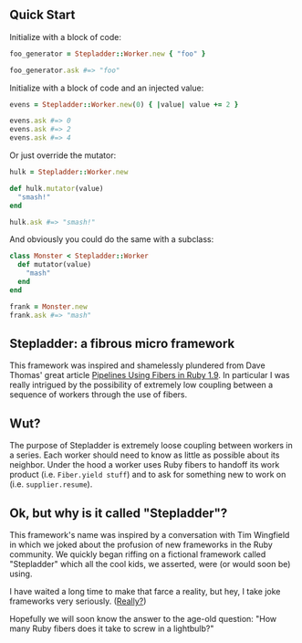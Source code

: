 ## Quick Start

Initialize with a block of code:

```ruby
foo_generator = Stepladder::Worker.new { "foo" }

foo_generator.ask #=> "foo"
```

Initialize with a block of code and an injected value:

```ruby
evens = Stepladder::Worker.new(0) { |value| value += 2 }

evens.ask #=> 0
evens.ask #=> 2
evens.ask #=> 4
```

Or just override the mutator:

```ruby
hulk = Stepladder::Worker.new

def hulk.mutator(value)
  "smash!"
end

hulk.ask #=> "smash!"
```

And obviously you could do the same with a subclass:

```ruby
class Monster < Stepladder::Worker
  def mutator(value)
    "mash"
  end
end

frank = Monster.new
frank.ask #=> "mash"
```

## Stepladder: a fibrous micro framework

This framework was inspired and shamelessly plundered from Dave Thomas'
great article [Pipelines Using Fibers in Ruby
1.9](http://pragdave.blogs.pragprog.com/pragdave/2007/12/pipelines-using.html).
In particular I was really intrigued by the possibility of extremely low
coupling between a sequence of workers through the use of fibers.

## Wut?

The purpose of Stepladder is extremely loose coupling between workers in
a series.  Each worker should need to know as little as possible about
its neighbor.  Under the hood a worker uses Ruby fibers to handoff its
work product (i.e. `Fiber.yield stuff`) and to ask for something new
to work on (i.e. `supplier.resume`).

## Ok, but why is it called "Stepladder"?

This framework's name was inspired by a conversation with Tim Wingfield
in which we joked about the profusion of new frameworks in the Ruby
community.  We quickly began riffing on a fictional framework called
"Stepladder" which all the cool kids, we asserted, were (or would soon
be) using.

I have waited a long time to make that farce a reality, but hey, I take
joke frameworks very seriously.
([Really?](http://github.com/joelhelbling/really))

Hopefully we will soon know the answer to the age-old question: "How
many Ruby fibers does it take to screw in a lightbulb?"
